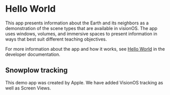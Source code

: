 # Hello World

This app presents information about the Earth and its neighbors
as a demonstration of the scene types that are available in visionOS.
The app uses windows, volumes, and immersive spaces to present information
in ways that best suit different teaching objectives.

For more information about the app and how it works, see
[Hello World](https://developer.apple.com/documentation/visionos/world)
in the developer documentation.

## Snowplow tracking
This demo app was created by Apple. We have added VisionOS tracking as well as Screen Views.